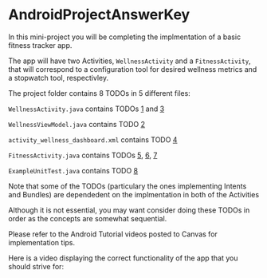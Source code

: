 # AndroidProjectAnswerKey

In this mini-project you will be completing the implmentation of a basic fitness tracker app. 

The app will have two Activities, `WellnessActivity` and a  `FitnessActivity`, that will correspond to a configuration tool for desired wellness metrics and a stopwatch tool, respectivley.

The project folder contains 8 TODOs in 5 different files:

`WellnessActivity.java` contains TODOs [1](https://github.gatech.edu/nkrishna35/AndroidProjectDraft/blob/5a2c3a5b35b3254884505f19a0e933e31a7b5499/app/src/main/java/com/example/androidprojecttemplate/WellnessActivity.java#L34) and [3](https://github.gatech.edu/nkrishna35/AndroidProjectDraft/blob/5a2c3a5b35b3254884505f19a0e933e31a7b5499/app/src/main/java/com/example/androidprojecttemplate/WellnessActivity.java#L45)

`WellnessViewModel.java` contains TODO [2](https://github.gatech.edu/nkrishna35/AndroidProjectDraft/blob/8d60c0bfd8562bb24043028584ee4abc2b03fe2c/app/src/main/java/com/example/androidprojecttemplate/WellnessViewModel.java#L29)

`activity_wellness_dashboard.xml` contains TODO [4](https://github.gatech.edu/nkrishna35/AndroidProjectDraft/blob/8d60c0bfd8562bb24043028584ee4abc2b03fe2c/app/src/main/res/layout/activity_wellness_dashboard.xml#L22)

`FitnessActivity.java` contains TODOs [5](https://github.gatech.edu/nkrishna35/AndroidProjectDraft/blob/8d60c0bfd8562bb24043028584ee4abc2b03fe2c/app/src/main/java/com/example/androidprojecttemplate/FitnessActivity.java#L31), [6](https://github.gatech.edu/nkrishna35/AndroidProjectDraft/blob/8d60c0bfd8562bb24043028584ee4abc2b03fe2c/app/src/main/java/com/example/androidprojecttemplate/FitnessActivity.java#L42), [7](https://github.gatech.edu/nkrishna35/AndroidProjectDraft/blob/8d60c0bfd8562bb24043028584ee4abc2b03fe2c/app/src/main/java/com/example/androidprojecttemplate/FitnessActivity.java#L57)

`ExampleUnitTest.java` contains TODO [8](https://github.gatech.edu/nkrishna35/AndroidProjectDraft/blob/8d60c0bfd8562bb24043028584ee4abc2b03fe2c/app/src/test/java/com/example/androidprojecttemplate/ExampleUnitTest.java#L13)



Note that some of the TODOs (particulary the ones implementing Intents and Bundles) are dependedent on the implmentation in both of the Activities

Although it is not essential, you may want consider doing these TODOs in order as the concepts are somewhat sequential.

Please refer to the Android Tutorial videos posted to Canvas for implementation tips.

Here is a video displaying the correct functionality of the app that you should strive for:

